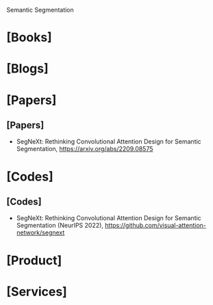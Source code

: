 Semantic Segmentation

# [Books]

# [Blogs]

# [Papers]


## [Papers]
+ SegNeXt: Rethinking Convolutional Attention Design for Semantic Segmentation, https://arxiv.org/abs/2209.08575

# [Codes]

## [Codes]
+ SegNeXt: Rethinking Convolutional Attention Design for Semantic Segmentation (NeurIPS 2022), https://github.com/visual-attention-network/segnext

# [Product]

# [Services]




